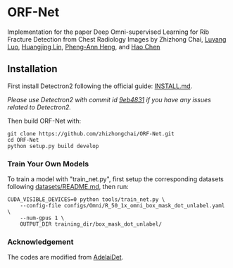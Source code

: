 # ORF-Net
Implementation for the paper Deep Omni-supervised Learning for Rib Fracture Detection from Chest Radiology Images by Zhizhong Chai, [Luyang Luo](https://llyxc.github.io/), [Huangjing Lin](https://www.linkedin.com/in/huangjing-lin-3bb526a0/?originalSubdomain=hk), [Pheng-Ann Heng](http://www.cse.cuhk.edu.hk/~pheng/), and [Hao Chen](https://www.cse.ust.hk/admin/people/faculty/profile/jhc)

## Installation

First install Detectron2 following the official guide: [INSTALL.md](https://github.com/facebookresearch/detectron2/blob/master/INSTALL.md).

*Please use Detectron2 with commit id [9eb4831](https://github.com/facebookresearch/detectron2/commit/9eb4831f742ae6a13b8edb61d07b619392fb6543) if you have any issues related to Detectron2.*

Then build ORF-Net with:

```
git clone https://github.com/zhizhongchai/ORF-Net.git
cd ORF-Net
python setup.py build develop
```

### Train Your Own Models

To train a model with "train_net.py", first
setup the corresponding datasets following
[datasets/README.md](https://github.com/facebookresearch/detectron2/blob/master/datasets/README.md),
then run:

```
CUDA_VISIBLE_DEVICES=0 python tools/train_net.py \
    --config-file configs/Omni/R_50_1x_omni_box_mask_dot_unlabel.yaml \
    --num-gpus 1 \
    OUTPUT_DIR training_dir/box_mask_dot_unlabel/
```

### Acknowledgement
The codes are modified from [AdelaiDet]((https://github.com/aim-uofa/AdelaiDet)).
